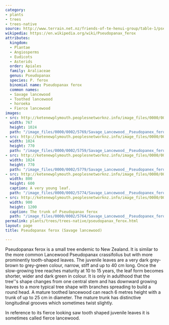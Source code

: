 ```yaml
---
category:
- plants
- trees
- trees-native
source: http://www.terrain.net.nz/friends-of-te-henui-group/table-1/pseudopanax-ferox.html
wikipedia: https://en.wikipedia.org/wiki/Pseudopanax_ferox
attributes:
  kingdom:
  - Plantae
  - Angiosperms
  - Eudicots
  - Asterids
  order: Apiales
  family: Araliaceae
  genus: Pseudopanax
  species: P. ferox
  binomial name: Pseudopanax ferox
  common names:
  - Savage lancewood
  - Toothed lancewood
  - horoeka
  - Fierce lancewood
images:
- src: http://ketenewplymouth.peoplesnetworknz.info/image_files/0000/0002/5769/Savage_Lancewood__Pseudopanex_ferox-4.JPG
  width: 767
  height: 1024
  path: "/image_files/0000/0002/5769/Savage_Lancewood__Pseudopanex_ferox-4.JPG"
- src: http://ketenewplymouth.peoplesnetworknz.info/image_files/0000/0002/5759/Savage_Lancewood__Pseudopanex_ferox-1.JPG
  width: 1024
  height: 770
  path: "/image_files/0000/0002/5759/Savage_Lancewood__Pseudopanex_ferox-1.JPG"
- src: http://ketenewplymouth.peoplesnetworknz.info/image_files/0000/0002/5779/Savage_Lancewood__Pseudopanex_ferox-6.JPG
  width: 1024
  height: 770
  path: "/image_files/0000/0002/5779/Savage_Lancewood__Pseudopanex_ferox-6.JPG"
- src: http://ketenewplymouth.peoplesnetworknz.info/image_files/0000/0002/5774/Savage_Lancewood__Pseudopanex_ferox-5.JPG
  width: 800
  height: 600
  caption: A very young leaf.
  path: "/image_files/0000/0002/5774/Savage_Lancewood__Pseudopanex_ferox-5.JPG"
- src: http://ketenewplymouth.peoplesnetworknz.info/image_files/0000/0002/5764/Savage_Lancewood__Pseudopanex_ferox-3.JPG
  width: 900
  height: 1200
  caption: The trunk of Pseudopanax ferox 
  path: "/image_files/0000/0002/5764/Savage_Lancewood__Pseudopanex_ferox-3.JPG"
permalink: plants/trees/trees-native/pseudopanax_ferox.html
layout: page
title: Pseudopanax ferox (Savage lancewood)

---
```

Pseudopanax ferox is a small tree endemic to New Zealand. It is similar to the more common Lancewood Pseudopanax crassifolius but with more prominently tooth-shaped leaves. The juvenile leaves are a very dark grey-brown to grey-green colour, narrow, stiff and up to 40 cm long. Once the slow-growing tree reaches maturity at 10 to 15 years, the leaf form becomes shorter, wider and dark green in colour. It is only in adulthood that the tree''s shape changes from one central stem and has downward growing leaves to a more typical tree shape with branches spreading to build a round head. A mature toothed lancewood can reach 6 metres height with a trunk of up to 25 cm in diameter. The mature trunk has distinctive longitudinal grooves which sometimes twist slightly.

In reference to its fierce looking saw tooth shaped juvenile leaves it is sometimes called fierce lancewood.
